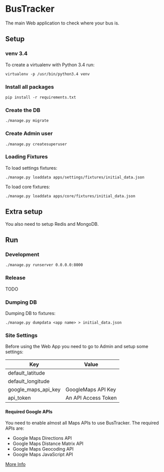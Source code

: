 # BusTracker

The main Web application to check where your bus is.

## Setup

### venv 3.4

To create a virtualenv with Python 3.4 run:

`virtualenv -p /usr/bin/python3.4 venv`

### Install all packages

`pip install -r requirements.txt`

### Create the DB

`./manage.py migrate`

### Create Admin user

`./manage.py createsuperuser`

### Loading Fixtures

To load settings fixtures:

`./manage.py loaddata apps/settings/fixtures/initial_data.json`

To load core fixtures:

`./manage.py loaddata apps/core/fixtures/initial_data.json`

## Extra setup

You also need to setup Redis and MongoDB.

## Run

### Development

`./manage.py runserver 0.0.0.0:8000`

### Release

TODO

### Dumping DB

Dumping DB to fixtures:

`./manage.py dumpdata <app name> > initial_data.json`

### Site Settings

Before using the Web App you need to go to Admin and setup some settings:

| Key | Value |
|-----|-------|
| default_latitude | |
| default_longitude | |
| google_maps_api_key | GoogleMaps API Key |
| api_token | An API Access Token |

#### Required Google APIs

You need to enable almost all Maps APIs to use BusTracker. The required APIs are:

- Google Maps Directions API
- Google Maps Distance Matrix API
- Google Maps Geocoding API
- Google Maps JavaScript API

[More Info](https://developers.google.com/maps/)
